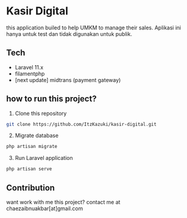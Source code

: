 # Kasir Digital

this application builed to help UMKM to manage their sales.
Aplikasi ini hanya untuk test dan tidak digunakan untuk publik.

## Tech
- Laravel 11.x
- filamentphp 
- [next update] midtrans (payment gateway)

## how to run this project?

1. Clone this repository
```bash
git clone https://github.com/ItzKazuki/kasir-digital.git
```
2. Migrate database
```bash
php artisan migrate
```
3. Run Laravel application
```bash
php artisan serve
```

## Contribution
want work with me this project? contact me at chaezaibnuakbar[at]gmail.com
